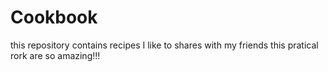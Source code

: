 # Cookbook
this repository contains recipes I like to shares with  my friends
this pratical rork are so amazing!!!
